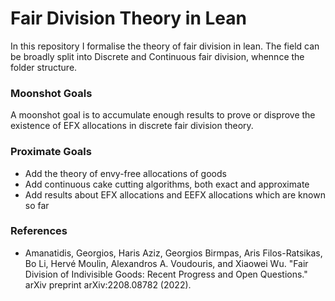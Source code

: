 # Fair Division Theory in Lean

In this repository I formalise the theory of fair division in lean. The field can be broadly split into Discrete and Continuous fair division, whennce the folder structure.

### Moonshot Goals

A moonshot goal is to accumulate enough results to prove or disprove the existence of EFX allocations in discrete fair division theory.

### Proximate Goals

- Add the theory of envy-free allocations of goods
- Add continuous cake cutting algorithms, both exact and approximate
- Add results about EFX allocations and EEFX allocations which are known so far


### References
- Amanatidis, Georgios, Haris Aziz, Georgios Birmpas, Aris Filos-Ratsikas, Bo Li, Hervé Moulin, Alexandros A. Voudouris, and Xiaowei Wu. "Fair Division of Indivisible Goods: Recent Progress and Open Questions." arXiv preprint arXiv:2208.08782 (2022).
